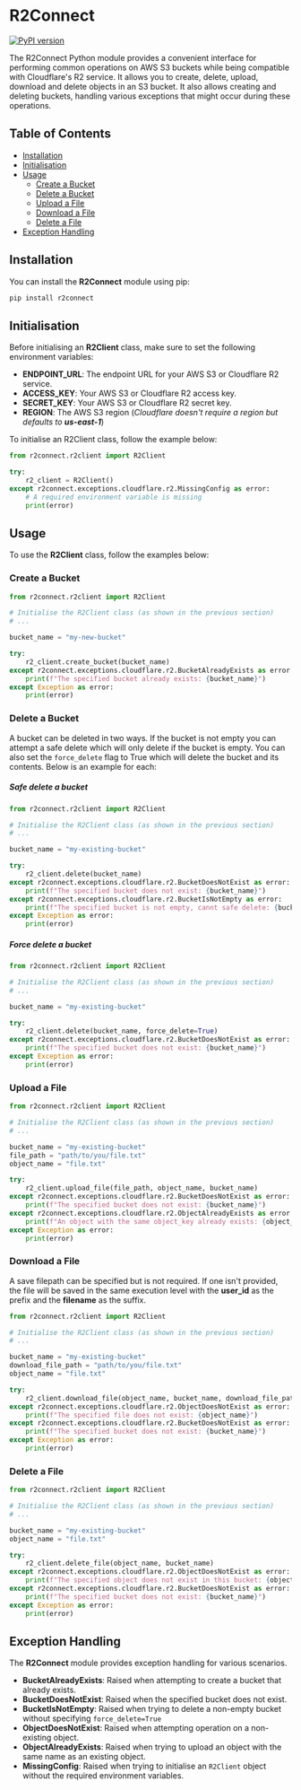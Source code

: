 # R2Connect

[![PyPI version](https://badge.fury.io/py/r2connect.svg)](https://badge.fury.io/py/r2connect)

The R2Connect Python module provides a convenient interface for performing common operations on AWS S3 buckets while being compatible with Cloudflare's R2 service. It allows you to create, delete, upload, download and delete objects in an S3 bucket. It also allows creating and deleting buckets, handling various exceptions that might occur during these operations.

## Table of Contents

 - [Installation](#installation)
 - [Initialisation](#initialisation)
 - [Usage](#usage)
	 - [Create a Bucket](#create-a-bucket)
	 - [Delete a Bucket](#delete-a-bucket)
	 - [Upload a File](#upload-a-file)
	 - [Download a File](#download-a-file)
	 - [Delete a File](#delete-a-file)
 - [Exception Handling](#exception-handling)

## Installation

You can install the **R2Connect** module using pip:

```bash
pip install r2connect
```

## Initialisation

Before initialising an **R2Client** class, make sure to set the following environment variables:

 - **ENDPOINT_URL**: The endpoint URL for your AWS S3 or Cloudflare R2 service.
 - **ACCESS_KEY**: Your AWS S3 or Cloudflare R2 access key.
 - **SECRET_KEY**: Your AWS S3 or Cloudflare R2 secret key.
 - **REGION**: The AWS S3 region (*Cloudflare doesn't require a region but defaults to **us-east-1***)

To initialise an R2Client class, follow the example below:

```python
from r2connect.r2client import R2Client

try:
	r2_client = R2Client()
except r2connect.exceptions.cloudflare.r2.MissingConfig as error:
	# A required environment variable is missing
	print(error)
```

## Usage

To use the **R2Client** class, follow the examples below:

### Create a Bucket

```python
from r2connect.r2client import R2Client

# Initialise the R2Client class (as shown in the previous section)
# ...

bucket_name = "my-new-bucket"

try:
    r2_client.create_bucket(bucket_name)
except r2connect.exceptions.cloudflare.r2.BucketAlreadyExists as error:
    print(f"The specified bucket already exists: {bucket_name}")
except Exception as error:
    print(error)
```

### Delete a Bucket

A bucket can be deleted in two ways. If the bucket is not empty you can attempt a safe delete which will only delete if the bucket is empty.
You can also set the `force_delete` flag to True which will delete the bucket and its contents. Below is an example for each:

##### Safe delete a bucket

```python
from r2connect.r2client import R2Client

# Initialise the R2Client class (as shown in the previous section)
# ...

bucket_name = "my-existing-bucket"

try:
    r2_client.delete(bucket_name)
except r2connect.exceptions.cloudflare.r2.BucketDoesNotExist as error:
    print(f"The specified bucket does not exist: {bucket_name}")
except r2connect.exceptions.cloudflare.r2.BucketIsNotEmpty as error:
    print(f"The specified bucket is not empty, cannt safe delete: {bucket_name}")
except Exception as error:
    print(error)
```

##### Force delete a bucket

```python
from r2connect.r2client import R2Client

# Initialise the R2Client class (as shown in the previous section)
# ...

bucket_name = "my-existing-bucket"

try:
    r2_client.delete(bucket_name, force_delete=True)
except r2connect.exceptions.cloudflare.r2.BucketDoesNotExist as error:
    print(f"The specified bucket does not exist: {bucket_name}")
except Exception as error:
    print(error)
```

### Upload a File

```python
from r2connect.r2client import R2Client

# Initialise the R2Client class (as shown in the previous section)
# ...

bucket_name = "my-existing-bucket"
file_path = "path/to/you/file.txt"
object_name = "file.txt"

try:
	r2_client.upload_file(file_path, object_name, bucket_name)
except r2connect.exceptions.cloudflare.r2.BucketDoesNotExist as error:
	print(f"The specified bucket does not exist: {bucket_name}")
except r2connect.exceptions.cloudflare.r2.ObjectAlreadyExists as error:
	print(f"An object with the same object_key already exists: {object_name}")
except Exception as error:
	print(error)
```

### Download a File

A save filepath can be specified but is not required. If one isn't provided, the file will be saved in the same execution level
with the **user_id** as the prefix and the **filename** as the suffix.

```python
from r2connect.r2client import R2Client

# Initialise the R2Client class (as shown in the previous section)
# ...

bucket_name = "my-existing-bucket"
download_file_path = "path/to/you/file.txt"
object_name = "file.txt"

try:
	r2_client.download_file(object_name, bucket_name, download_file_path)
except r2connect.exceptions.cloudflare.r2.ObjectDoesNotExist as error:
	print(f"The specified file does not exist: {object_name}")
except r2connect.exceptions.cloudflare.r2.BucketDoesNotExist as error:
	print(f"The specified bucket does not exist: {bucket_name}")
except Exception as error:
	print(error)
```

### Delete a File

```python
from r2connect.r2client import R2Client

# Initialise the R2Client class (as shown in the previous section)
# ...

bucket_name = "my-existing-bucket"
object_name = "file.txt"

try:
	r2_client.delete_file(object_name, bucket_name)
except r2connect.exceptions.cloudflare.r2.ObjectDoesNotExist as error:
	print(f"The specified object does not exist in this bucket: {object_name}")
except r2connect.exceptions.cloudflare.r2.BucketDoesNotExist as error:
	print(f"The specified bucket does not exist: {bucket_name}")
except Exception as error:
	print(error)
```

## Exception Handling

The **R2Connect** module provides exception handling for various scenarios.

- **BucketAlreadyExists**: Raised when attempting to create a bucket that already exists.
- **BucketDoesNotExist**: Raised when the specified bucket does not exist.
- **BucketIsNotEmpty**: Raised when trying to delete a non-empty bucket without specifying `force_delete=True`
- **ObjectDoesNotExist**: Raised when attempting operation on a non-existing object.
- **ObjectAlreadyExists**: Raised when trying to upload an object with the same name as an existing object.
- **MissingConfig**: Raised when trying to initialise an `R2Client` object without the required environment variables.

